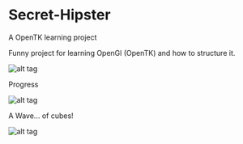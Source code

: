 # Secret-Hipster
A OpenTK learning project

Funny project for learning OpenGl (OpenTK) and how to structure it.

![alt tag](http://s29.postimg.org/spm1tl293/rotating_Cube.jpg)

Progress

![alt tag](http://s12.postimg.org/fqhh62cel/rotating_Cubes.jpg)

A Wave... of cubes!

![alt tag](http://s22.postimg.org/q0hjsq5ep/Cube_Wave.jpg)